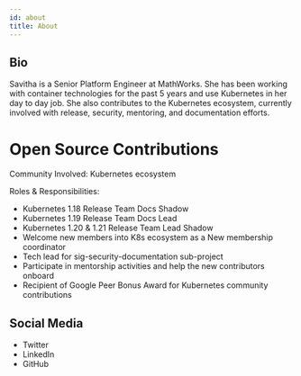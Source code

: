 ```yaml
---
id: about
title: About
---
```


## Bio

Savitha is a Senior Platform Engineer at MathWorks. She has been working with container technologies for the past 5 years and use Kubernetes in her day to day job. She also contributes to the Kubernetes ecosystem, currently involved with release, security, mentoring, and documentation efforts. 

# Open Source Contributions

Community Involved: Kubernetes ecosystem

Roles & Responsibilities:
-	Kubernetes 1.18 Release Team Docs Shadow
-	Kubernetes 1.19 Release Team Docs Lead
-	Kubernetes 1.20 & 1.21 Release Team Lead Shadow
-	Welcome new members into K8s ecosystem as a New membership coordinator 
-	Tech lead for sig-security-documentation sub-project
-	Participate in mentorship activities and help the new contributors onboard
-	Recipient of Google Peer Bonus Award for Kubernetes community contributions



## Social Media

- Twitter
- LinkedIn
- GitHub
